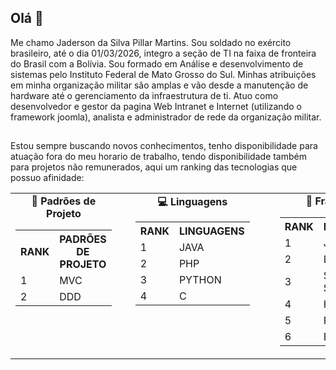 

<!--
**Jadersonn/Jadersonn** is a ✨ _special_ ✨ repository because its `README.md` (this file) appears on your GitHub profile.

Here are some ideas to get you started:

- 🔭 I’m currently working on ...
- 🌱 I’m currently learning ...
- 👯 I’m looking to collaborate on ...
- 🤔 I’m looking for help with ...
- 💬 Ask me about ...
- 📫 How to reach me: ...
- 😄 Pronouns: ...
- ⚡ Fun fact: ...
-->

## Olá 👋
Me chamo Jaderson da Silva Pillar Martins. Sou soldado no exército brasileiro, até o dia 01/03/2026, integro a seção de TI na faixa de fronteira do Brasil com a Bolívia. Sou formado em Análise e desenvolvimento de sistemas pelo Instituto Federal de Mato Grosso do Sul.
Minhas atribuições em minha organização militar são amplas e vão desde a manutenção de hardware até o gerenciamento da infraestrutura de ti. Atuo como desenvolvedor e gestor da pagina Web Intranet e Internet (utilizando o framework joomla), analista e administrador de rede da organização militar.
##
Estou sempre buscando novos conhecimentos, tenho disponibilidade para atuação fora do meu horario de trabalho, tendo disponibilidade também para projetos não remunerados, aqui um ranking das tecnologias que possuo afinidade:
<table>
  <tr valign="top">
    <td>
      <div align="center"><strong>🧱 Padrões de Projeto</strong></div>
      <table>
        <tr><th>RANK</th><th>PADRÕES DE PROJETO</th></tr>
        <tr><td>1</td><td>MVC</td></tr>
        <tr><td>2</td><td>DDD</td></tr>
      </table>
    </td>
    <td style="padding-left: 30px;">
      <div align="center"><strong>💻 Linguagens</strong></div>
      <table>
        <tr><th>RANK</th><th>LINGUAGENS</th></tr>
        <tr><td>1</td><td>JAVA</td></tr>
        <tr><td>2</td><td>PHP</td></tr>
        <tr><td>3</td><td>PYTHON</td></tr>
        <tr><td>4</td><td>C</td></tr>
      </table>
    </td>
    <td style="padding-left: 40px;">
      <div align="center"><strong>🚀 Frameworks</strong></div>
      <table>
        <tr><th>RANK</th><th>FRAMEWORKS</th></tr>
        <tr><td>1</td><td>JOOMLA</td></tr>
        <tr><td>2</td><td>LARAVEL</td></tr>
        <tr><td>3</td><td>SPRING & SPRINGBOOT</td></tr>
        <tr><td>4</td><td>HIBERNATE</td></tr>
        <tr><td>5</td><td>FLUTTER</td></tr>
        <tr><td>6</td><td>BOOTSTRAP</td></tr>
      </table>
    </td>
    <td style="padding-left: 40px;">
      <div align="center"><strong>🎲 Banco de Dados</strong></div>
      <table>
        <tr><th>RANK</th><th>Banco de Dados</th></tr>
        <tr><td>1</td><td>MySQL</td></tr>
        <tr><td>2</td><td>PostgreSQL</td></tr>
      </table>
    </td>
  </tr>
</table>





##
